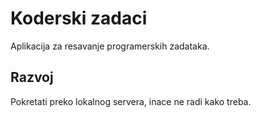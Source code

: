 # Koderski zadaci

Aplikacija za resavanje programerskih zadataka.

## Razvoj

Pokretati preko lokalnog servera, inace ne radi kako treba.
